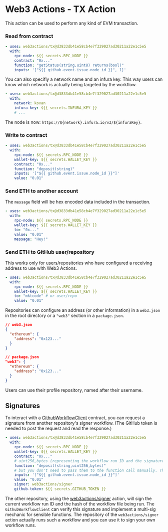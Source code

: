 # Web3 Actions - TX Action

This action can be used to perform any kind of EVM transaction.

### Read from contract

```yaml
- uses: web3actions/tx@d3833db41e58cb4e7f329027ad30211a22e1c5e5
  with:
    rpc-node: ${{ secrets.RPC_NODE }}
    contract: "0x..."
    function: "getStatus(string,uint8) returns(bool)"
    inputs: '["${{ github.event.issue.node_id }}", 1]'
```

You can also specifiy a network name and an infura key. This way users can know which network is actually being targeted by the workflow.

```yaml
- uses: web3actions/tx@d3833db41e58cb4e7f329027ad30211a22e1c5e5
  with:
    network: kovan
    infura-key: ${{ secrets.INFURA_KEY }}
    # ...
```

The node is now: `https://${network}.infura.io/v3/${infuraKey}`.

### Write to contract

```yaml
- uses: web3actions/tx@d3833db41e58cb4e7f329027ad30211a22e1c5e5
  with:
    rpc-node: ${{ secrets.RPC_NODE }}
    wallet-key: ${{ secrets.WALLET_KEY }}
    contract: "0x..."
    function: "deposit(string)"
    inputs: '["${{ github.event.issue.node_id }}"]'
    value: "0.01"
```

### Send ETH to another account

The `message` field will be hex encoded data included in the transaction.

```yaml
- uses: web3actions/tx@d3833db41e58cb4e7f329027ad30211a22e1c5e5
  with:
    rpc-node: ${{ secrets.RPC_NODE }}
    wallet-key: ${{ secrets.WALLET_KEY }}
    to: "0x..."
    value: "0.01"
    message: "Hey!"
```

### Send ETH to GitHub user/repository

This works only for users/repositories who have configured a receiving address to use with Web3 Actions.

```yaml
- uses: web3actions/tx@d3833db41e58cb4e7f329027ad30211a22e1c5e5
  with:
    rpc-node: ${{ secrets.RPC_NODE }}
    wallet-key: ${{ secrets.WALLET_KEY }}
    to: "mktcode" # or user/repo
    value: "0.01"
```

Repositories can configure an address (or other information) in a `web3.json` in the root directory or a `"web3"` section in a `package.json`.

```json
// web3.json
{
  "ethereum": {
    "address": "0x123..."
  }
}
```

```json
// package.json
"web3": {
  "ethereum": {
    "address": "0x123..."
  }
}
```

Users can use their profile repository, named after their username.

## Signatures

To interact with a [GithubWorkflowClient](https://github.com/web3actions/contracts/blob/main/src/GithubWorkflowClient.sol) contract, you can request a signature from another repository's signer workflow. (The GitHub token is needed to post the request and read the response.)

```yaml
- uses: web3actions/tx@d3833db41e58cb4e7f329027ad30211a22e1c5e5
  with:
    rpc-node: ${{ secrets.RPC_NODE }}
    wallet-key: ${{ secrets.WALLET_KEY }}
    contract: "0x..."
    # uint256,bytes (representing the workflow run ID and the signature) must be the last two parameters
    function: "deposit(string,uint256,bytes)"
    # but you don't need to pass them to the function call manually. The tx action will do that automatically.
    inputs: '["${{ github.event.issue.node_id }}"]'
    value: "0.01"
    signer: web3actions/signer
    github-token: ${{ secrets.GITHUB_TOKEN }}
```

The other repository, using the [web3actions/signer](https://github.com/web3actions/signer) action, will sign the current workflow run ID and the hash of the workflow file being run. The `GithubWorkflowClient` can verify this signature and implement a multi-sig mechanic for sensible functions. The repository of the `web3actions/signer` action actually runs such a workflow and you can use it to sign your own workflow runs.
